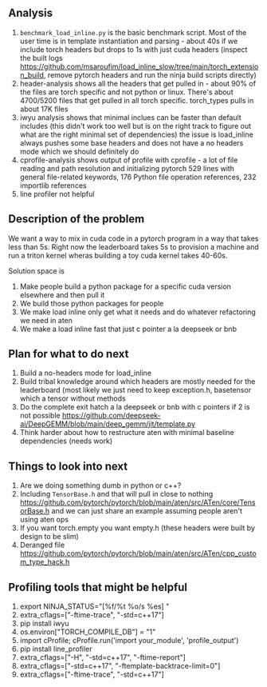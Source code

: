 ## Analysis
1. `benchmark_load_inline.py` is the basic benchmark script. Most of the user time is in template instantiation and parsing - about 40s if we include torch headers but drops to 1s with just cuda headers (inspect the built logs https://github.com/msaroufim/load_inline_slow/tree/main/torch_extension_build, remove pytorch headers and run the ninja build scripts directly)
2. header-analysis shows all the headers that get pulled in - about 90% of the files are torch specific and not python or linux. There's about 4700/5200 files that get pulled in all torch specific. torch_types pulls in about 17K files
3. iwyu analysis shows that minimal inclues can be faster than default includes (this didn't work too well but is on the right track to figure out what are the right minimal set of dependencies) the issue is load_inline always pushes some base headers and does not have a no headers mode which we should definitely do
4. cprofile-analysis shows output of profile with cprofile - a lot of file reading and path resolution and initializing pytorch 529 lines with general file-related keywords, 176 Python file operation references, 232 importlib references
5. line profiler not helpful

## Description of the problem

We want a way to mix in cuda code in a pytorch program in a way that takes less than 5s. Right now the leaderboard takes 5s to provision a machine and run a triton kernel wheras building a toy cuda kernel takes 40-60s.

Solution space is
1. Make people build a python package for a specific cuda version elsewhere and then pull it
2. We build those python packages for people
3. We make load inline only get what it needs and do whatever refactoring we need in aten
4. We make a load inline fast that just c pointer a la deepseek or bnb 

## Plan for what to do next
1. Build a no-headers mode for load_inline
2. Build tribal knowledge around which headers are mostly needed for the leaderboard (most likely we just need to keep exception.h, basetensor which a tensor without methods
3. Do the complete exit hatch a la deepseek or bnb with c pointers if 2 is not possible https://github.com/deepseek-ai/DeepGEMM/blob/main/deep_gemm/jit/template.py
4. Think harder about how to restructure aten with minimal baseline dependencies (needs work)

## Things to look into next
1. Are we doing something dumb in python or c++?
2. Including `TensorBase.h` and that will pull in close to nothing https://github.com/pytorch/pytorch/blob/main/aten/src/ATen/core/TensorBase.h and we can just share an example assuming people aren't using aten ops
3. If you want torch.empty you want empty.h (these headers were built by design to be slim)
4. Deranged file https://github.com/pytorch/pytorch/blob/main/aten/src/ATen/cpp_custom_type_hack.h


## Profiling tools that might be helpful

1. export NINJA_STATUS="[%f/%t %o/s %es] "
2. extra_cflags=["-ftime-trace", "-std=c++17"]
3. pip install iwyu
4. os.environ["TORCH_COMPILE_DB"] = "1"
5. import cProfile; cProfile.run('import your_module', 'profile_output')
6. pip install line_profiler
7. extra_cflags=["-H", "-std=c++17", "-ftime-report"]
8. extra_cflags=["-std=c++17", "-ftemplate-backtrace-limit=0"]
9. extra_cflags=["-ftime-trace", "-std=c++17"]
